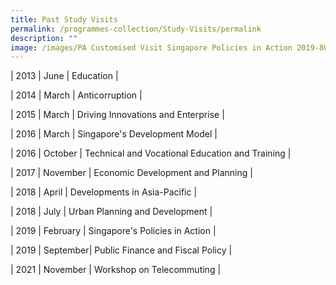 ```yaml
---
title: Past Study Visits
permalink: /programmes-collection/Study-Visits/permalink
description: ""
image: /images/PA Customised Visit Singapore Policies in Action 2019-80.jpg
---
```

| 2013 | June | Education |

| 2014 | March | Anticorruption |

| 2015 | March | Driving Innovations and Enterprise  |

| 2016 | March | Singapore's Development Model |

| 2016 | October | Technical and Vocational Education and Training |

| 2017 | November | Economic Development and Planning |

| 2018 | April | Developments in Asia-Pacific |

| 2018 | July | Urban Planning and Development |

| 2019 | February | Singapore's Policies in Action |

| 2019 | September| Public Finance and Fiscal Policy |

| 2021 | November | Workshop on Telecommuting |